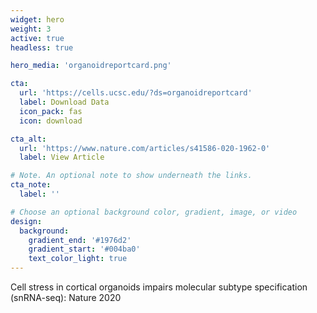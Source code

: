 ```yaml
---
widget: hero
weight: 3
active: true
headless: true

hero_media: 'organoidreportcard.png'

cta:
  url: 'https://cells.ucsc.edu/?ds=organoidreportcard'
  label: Download Data
  icon_pack: fas
  icon: download

cta_alt: 
  url: 'https://www.nature.com/articles/s41586-020-1962-0'
  label: View Article

# Note. An optional note to show underneath the links.
cta_note:
  label: ''

# Choose an optional background color, gradient, image, or video
design:
  background:
    gradient_end: '#1976d2'
    gradient_start: '#004ba0'
    text_color_light: true
---
```


Cell stress in cortical organoids impairs molecular subtype specification (snRNA-seq): Nature 2020
